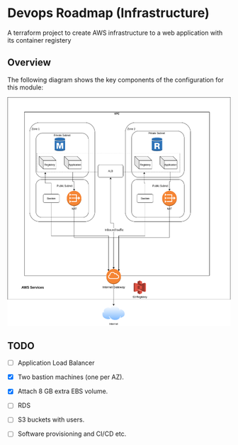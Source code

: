 # Devops Roadmap (Infrastructure)

A terraform project to create AWS infrastructure to a web application with its container registery 

## Overview

The following diagram shows the key components of the configuration for this module:

![The following diagram shows the key components of the infrastructure (in progress..)](https://raw.githubusercontent.com/neeraj9194/devops-roadmap/main/docs/devops-roadmap.png)


## TODO

- [ ] Application Load Balancer

- [x] Two bastion machines (one per AZ).

- [x] Attach 8 GB extra EBS volume.

- [ ] RDS

- [ ] S3 buckets with users.

- [ ] Software provisioning and CI/CD etc.
